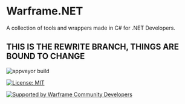 # Warframe.NET
A collection of tools and wrappers made in C# for .NET Developers.

## THIS IS THE REWRITE BRANCH, THINGS ARE BOUND TO CHANGE

![appveyor build](https://ci.appveyor.com/api/projects/status/bn8a7ed8mexc92ms/branch/master?svg=true)

[![License: MIT](https://img.shields.io/badge/License-MIT-yellow.svg)](https://opensource.org/licenses/MIT)

[![Supported by Warframe Community Developers](https://warframestat.us/wfcd.png)](https://github.com/WFCD "Supported by Warframe Community Developers")
